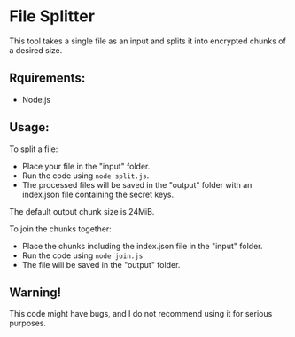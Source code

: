 # File Splitter
This tool takes a single file as an input and splits it into encrypted chunks of a desired size.

Rquirements:
--------------------
- Node.js

Usage:
--------------------
To split a file:
- Place your file in the "input" folder.
- Run the code using `node split.js`.
- The processed files will be saved in the "output" folder with an index.json file containing the secret keys.

The default output chunk size is 24MiB.

To join the chunks together:
- Place the chunks including the index.json file in the "input" folder.
- Run the code using `node join.js`
- The file will be saved in the "output" folder.

Warning!
--------------------
This code might have bugs, and I do not recommend using it for serious purposes.
